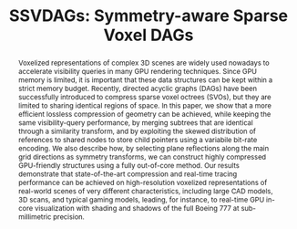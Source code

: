 ---
layout: publication
code: 2016-I3D-ssvdags
title: "SSVDAGs: Symmetry-aware Sparse Voxel DAGs"
authors: Alberto Jaspe-Villanueva, Fabio Marton, and Enrico Gobbetti
year: 2016
type: Conference full-paper
conference: ACM i3D
awards: Best papers selection
abstract: "Voxelized representations of complex 3D scenes are widely used nowadays to accelerate visibility queries in many GPU rendering techniques. Since GPU memory is limited, it is important that these data structures can be kept within a strict memory budget. Recently, directed acyclic graphs (DAGs) have been successfully introduced to compress sparse voxel octrees (SVOs), but they are limited to sharing identical regions of space. In this paper, we show that a more efficient lossless compression of geometry can be achieved, while keeping the same visibility-query performance, by merging subtrees that are identical through a similarity transform, and by exploiting the skewed distribution of references to shared nodes to store child pointers using a variabile bit-rate encoding. We also describe how, by selecting plane reflections along the main grid directions as symmetry transforms, we can construct highly compressed GPU-friendly structures using a fully out-of-core method. Our results demonstrate that state-of-the-art compression and real-time tracing performance can be achieved on high-resolution voxelized representations of real-world scenes of very different characteristics, including large CAD models, 3D scans, and typical gaming models, leading, for instance, to real-time GPU in-core visualization with shading and shadows of the full Boeing 777 at sub-millimetric precision."
projects: 
 - Massive models
lab_website: http://vic.crs4.it/vic/cgi-bin/bib-page.cgi?id=%27Jaspe:2016:SSS%27
youtube: https://www.youtube.com/watch?v=GmQswlkynP0
bibtex_id: 

---